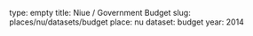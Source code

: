 type: empty
title: Niue / Government Budget
slug: places/nu/datasets/budget
place: nu
dataset: budget
year: 2014
